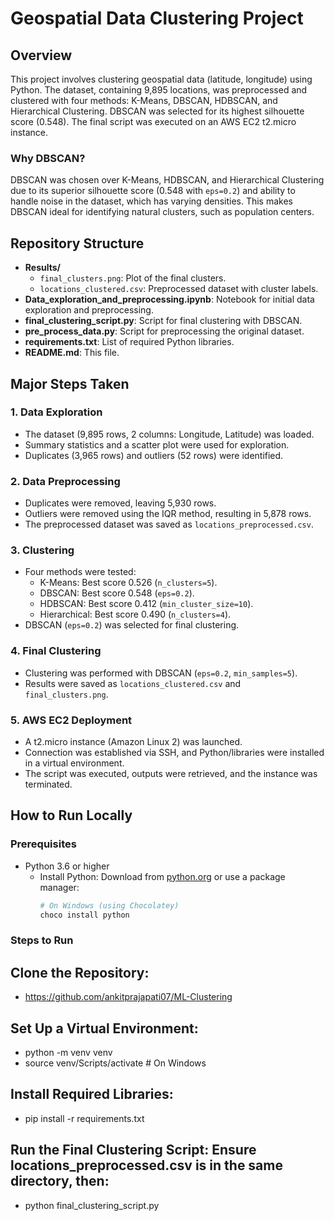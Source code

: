 # Geospatial Data Clustering Project

## Overview
This project involves clustering geospatial data (latitude, longitude) using Python. The dataset, containing 9,895 locations, was preprocessed and clustered with four methods: K-Means, DBSCAN, HDBSCAN, and Hierarchical Clustering. DBSCAN was selected for its highest silhouette score (0.548). The final script was executed on an AWS EC2 t2.micro instance.

### Why DBSCAN?
DBSCAN was chosen over K-Means, HDBSCAN, and Hierarchical Clustering due to its superior silhouette score (0.548 with `eps=0.2`) and ability to handle noise in the dataset, which has varying densities. This makes DBSCAN ideal for identifying natural clusters, such as population centers.

## Repository Structure
- **Results/**
  - `final_clusters.png`: Plot of the final clusters.
  - `locations_clustered.csv`: Preprocessed dataset with cluster labels.
- **Data_exploration_and_preprocessing.ipynb**: Notebook for initial data exploration and preprocessing.
- **final_clustering_script.py**: Script for final clustering with DBSCAN.
- **pre_process_data.py**: Script for preprocessing the original dataset.
- **requirements.txt**: List of required Python libraries.
- **README.md**: This file.

## Major Steps Taken

### 1. Data Exploration
- The dataset (9,895 rows, 2 columns: Longitude, Latitude) was loaded.
- Summary statistics and a scatter plot were used for exploration.
- Duplicates (3,965 rows) and outliers (52 rows) were identified.

### 2. Data Preprocessing
- Duplicates were removed, leaving 5,930 rows.
- Outliers were removed using the IQR method, resulting in 5,878 rows.
- The preprocessed dataset was saved as `locations_preprocessed.csv`.

### 3. Clustering
- Four methods were tested:
  - K-Means: Best score 0.526 (`n_clusters=5`).
  - DBSCAN: Best score 0.548 (`eps=0.2`).
  - HDBSCAN: Best score 0.412 (`min_cluster_size=10`).
  - Hierarchical: Best score 0.490 (`n_clusters=4`).
- DBSCAN (`eps=0.2`) was selected for final clustering.

### 4. Final Clustering
- Clustering was performed with DBSCAN (`eps=0.2`, `min_samples=5`).
- Results were saved as `locations_clustered.csv` and `final_clusters.png`.

### 5. AWS EC2 Deployment
- A t2.micro instance (Amazon Linux 2) was launched.
- Connection was established via SSH, and Python/libraries were installed in a virtual environment.
- The script was executed, outputs were retrieved, and the instance was terminated.

## How to Run Locally

### Prerequisites
- Python 3.6 or higher
  - Install Python: Download from [python.org](https://www.python.org/downloads/) or use a package manager:
    ```bash
    # On Windows (using Chocolatey)
    choco install python

### Steps to Run
## Clone the Repository:
  - https://github.com/ankitprajapati07/ML-Clustering

## Set Up a Virtual Environment:
  - python -m venv venv
  - source venv/Scripts/activate  # On Windows

## Install Required Libraries:
   - pip install -r requirements.txt
## Run the Final Clustering Script: Ensure locations_preprocessed.csv is in the same directory, then:
   - python final_clustering_script.py

